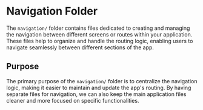 # Navigation Folder

The `navigation/` folder contains files dedicated to creating and managing the navigation between different screens or routes within your application. These files help to organize and handle the routing logic, enabling users to navigate seamlessly between different sections of the app.

## Purpose

The primary purpose of the `navigation/` folder is to centralize the navigation logic, making it easier to maintain and update the app's routing. By having separate files for navigation, we can also keep the main application files cleaner and more focused on specific functionalities.

